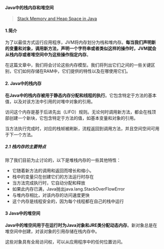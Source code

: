 #### Java中的栈内存和堆空间

> [Stack Memory and Heap Space in Java](https://www.baeldung.com/java-stack-heap)

#### 1.简介

为了以最佳方式运行应用程序，JVM将内存划分为栈和堆内存。**每当我们声明新的变量和对象，调用新方法，声明一个字符串或者类似这样的操作时，JVM就会从栈内存或者堆空间中为这些操作指定内存**。

在这篇文章中，我们将会讨论这些内存模型。我们将列出它们之间的一些关键区别，它们如何存储在RAM中，它们提供的特性以及在哪使用它们。

#### 2. Java中的栈内存

**在Java中的栈内存被用于静态内存分配和线程的执行**。它包含特定于方法的基本值，以及对该方法中引用的对堆中对象的引用。

访问这个内存是基于后进先出（LIFO）规则。无论何时调用新方法，都会在栈顶部创建一个新块，它包含特定于方法的值，如基本变量和对象的引用。

当方法执行完成时，对应的栈帧被刷新，流程返回到调用方法，并且空间空间可用于下一个方法。

##### 2.1 栈内存的主要特点

除了我们目前为止讨论的，以下是堆栈内存的一些其他特性：

+ 它随着新方法的调用和返回而增长和缩小。
+ 栈中的变量只在创建它们的方法运行时存在
+ 当方法完成执行时，它自动分配和释放
+ 如果此内存已满，Java抛出java.lang.StackOverFlowError
+ 与堆内存相比，对该内存的访问速度更快
+ 这个内存是线程安全的，因为每个线程都在自己的栈中运行

#### 3 Java中的堆空间

**Java中的堆空间用于在运行时为Java对象和JRE类分配动态内存**。新对象总是在堆空间中创建，对该对象的引用存储在栈内存中。

这些对象具有全局访问权，可以从应用程序中的任何位置访问。





